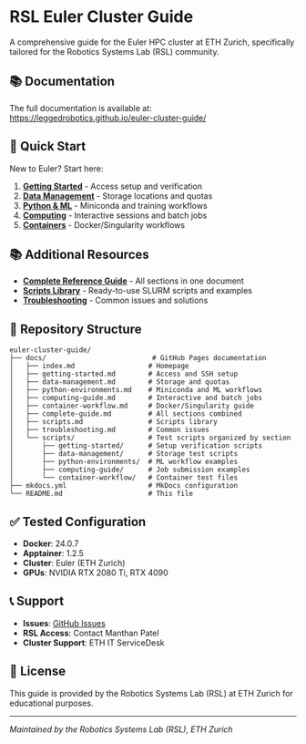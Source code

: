 # RSL Euler Cluster Guide

A comprehensive guide for the Euler HPC cluster at ETH Zurich, specifically tailored for the Robotics Systems Lab (RSL) community.

## 📚 Documentation

The full documentation is available at: https://leggedrobotics.github.io/euler-cluster-guide/

## 🎯 Quick Start

New to Euler? Start here:
1. **[Getting Started](https://leggedrobotics.github.io/euler-cluster-guide/getting-started/)** - Access setup and verification
2. **[Data Management](https://leggedrobotics.github.io/euler-cluster-guide/data-management/)** - Storage locations and quotas
3. **[Python & ML](https://leggedrobotics.github.io/euler-cluster-guide/python-environments/)** - Miniconda and training workflows
4. **[Computing](https://leggedrobotics.github.io/euler-cluster-guide/computing-guide/)** - Interactive sessions and batch jobs
5. **[Containers](https://leggedrobotics.github.io/euler-cluster-guide/container-workflow/)** - Docker/Singularity workflows

## 📚 Additional Resources

- **[Complete Reference Guide](https://leggedrobotics.github.io/euler-cluster-guide/complete-guide/)** - All sections in one document
- **[Scripts Library](https://leggedrobotics.github.io/euler-cluster-guide/scripts/)** - Ready-to-use SLURM scripts and examples
- **[Troubleshooting](https://leggedrobotics.github.io/euler-cluster-guide/troubleshooting/)** - Common issues and solutions

## 📁 Repository Structure

```
euler-cluster-guide/
├── docs/                          # GitHub Pages documentation
│   ├── index.md                  # Homepage
│   ├── getting-started.md        # Access and SSH setup
│   ├── data-management.md        # Storage and quotas
│   ├── python-environments.md    # Miniconda and ML workflows
│   ├── computing-guide.md        # Interactive and batch jobs
│   ├── container-workflow.md     # Docker/Singularity guide
│   ├── complete-guide.md         # All sections combined
│   ├── scripts.md                # Scripts library
│   ├── troubleshooting.md        # Common issues
│   └── scripts/                  # Test scripts organized by section
│       ├── getting-started/      # Setup verification scripts
│       ├── data-management/      # Storage test scripts
│       ├── python-environments/  # ML workflow examples
│       ├── computing-guide/      # Job submission examples
│       └── container-workflow/   # Container test files
├── mkdocs.yml                    # MkDocs configuration
└── README.md                     # This file
```

## ✅ Tested Configuration

- **Docker**: 24.0.7
- **Apptainer**: 1.2.5
- **Cluster**: Euler (ETH Zurich)
- **GPUs**: NVIDIA RTX 2080 Ti, RTX 4090


## 📞 Support

- **Issues**: [GitHub Issues](https://github.com/leggedrobotics/euler-cluster-guide/issues)
- **RSL Access**: Contact Manthan Patel
- **Cluster Support**: ETH IT ServiceDesk

## 📄 License

This guide is provided by the Robotics Systems Lab (RSL) at ETH Zurich for educational purposes.

---

*Maintained by the Robotics Systems Lab (RSL), ETH Zurich*
